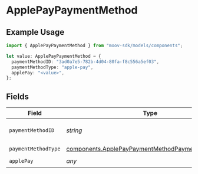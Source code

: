 # ApplePayPaymentMethod

## Example Usage

```typescript
import { ApplePayPaymentMethod } from "moov-sdk/models/components";

let value: ApplePayPaymentMethod = {
  paymentMethodID: "3ad0a7e5-782b-4d04-80fa-f8c556a5ef03",
  paymentMethodType: "apple-pay",
  applePay: "<value>",
};
```

## Fields

| Field                                                                                                                  | Type                                                                                                                   | Required                                                                                                               | Description                                                                                                            |
| ---------------------------------------------------------------------------------------------------------------------- | ---------------------------------------------------------------------------------------------------------------------- | ---------------------------------------------------------------------------------------------------------------------- | ---------------------------------------------------------------------------------------------------------------------- |
| `paymentMethodID`                                                                                                      | *string*                                                                                                               | :heavy_check_mark:                                                                                                     | ID of the payment method.                                                                                              |
| `paymentMethodType`                                                                                                    | [components.ApplePayPaymentMethodPaymentMethodType](../../models/components/applepaypaymentmethodpaymentmethodtype.md) | :heavy_check_mark:                                                                                                     | N/A                                                                                                                    |
| `applePay`                                                                                                             | *any*                                                                                                                  | :heavy_check_mark:                                                                                                     | N/A                                                                                                                    |